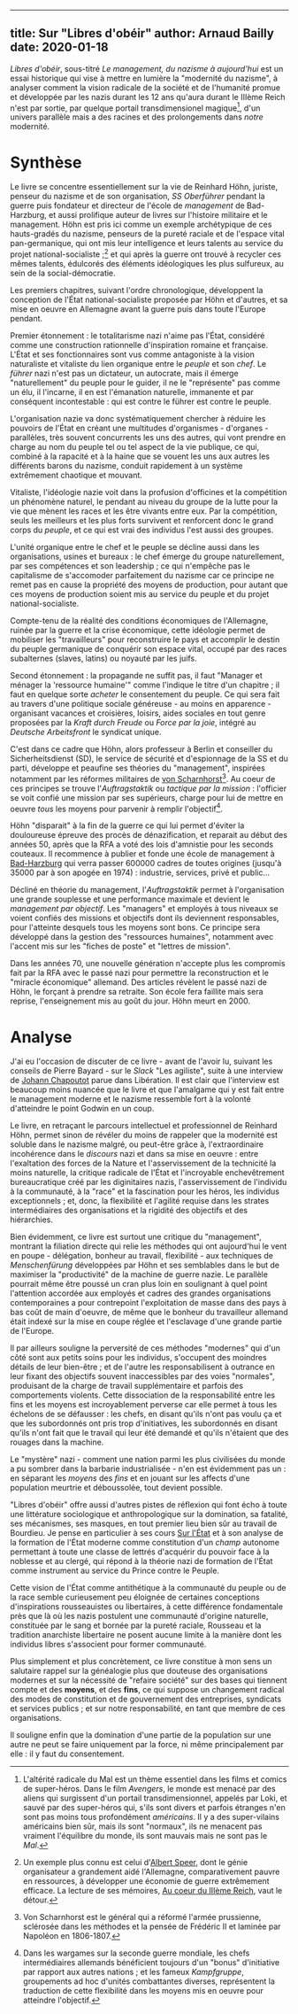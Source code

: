 ------------
title: Sur "Libres d'obéir"
author: Arnaud Bailly
date: 2020-01-18
------------


_Libres d'obéir_, sous-titré _Le management, du nazisme à aujourd'hui_ est un
essai historique qui vise à mettre en lumière la "modernité du
nazisme", à analyser comment la vision radicale de la société et de
l'humanité promue et développée par les nazis durant les 12 ans
qu'aura durant le IIIème Reich n'est par sortie, par quelque portail
transdimensionel magique[^4], d'un univers parallèle mais a des racines et
des prolongements dans _notre_ modernité.

# Synthèse

Le livre se concentre essentiellement sur la vie de Reinhard Höhn,
juriste, penseur du nazisme et de son organisation, _SS Oberführer_
pendant la guerre puis fondateur et directeur de l'école de
_management_ de Bad-Harzburg, et aussi prolifique auteur de livres sur
l'histoire militaire et le management. Höhn est
pris ici comme un exemple archétypique de ces hauts-gradés du nazisme,
penseurs de la pureté raciale et de l'espace vital pan-germanique, qui
ont mis leur intelligence et leurs talents au service du projet
national-socialiste ;[^1] et qui après la guerre ont trouvé à recycler
ces mêmes talents, édulcorés des éléments idéologiques les plus
sulfureux, au sein de la social-démocratie.

Les premiers chapitres, suivant l'ordre chronologique, développent la
conception de l'État national-socialiste proposée par Höhn et
d'autres, et sa mise en oeuvre en Allemagne avant la guerre puis dans
toute l'Europe pendant.

Premier étonnement : le totalitarisme nazi
n'aime pas l'État, considéré comme une construction rationnelle
d'inspiration romaine et française. L'État et ses fonctionnaires sont
vus comme antagoniste à la vision naturaliste et vitaliste du lien
organique entre le _peuple_ et son _chef_. Le _führer_ nazi n'est pas
un dictateur, un autocrate, mais il émerge "naturellement" du peuple
pour le guider, il ne le "représente" pas comme un élu, il l'incarne,
il en est l'émanation naturelle, immanente et par conséquent
incontestable : qui est contre le führer est contre le peuple.

L'organisation nazie va donc systématiquement chercher à réduire les
pouvoirs de l'État en créant une multitudes d'organismes - d'organes -
parallèles, très souvent concurrents les uns des autres, qui vont
prendre en charge au nom du peuple tel ou tel aspect de la vie
publique, ce qui, combiné à la rapacité et à la haine que se vouent
les uns aux autres les différents barons du nazisme, conduit
rapidement à un système extrêmement chaotique et mouvant.

Vitaliste, l'idéologie nazie voit dans la profusion d'officines et la
compétition un phénomène naturel, le pendant au niveau du groupe de la
lutte pour la vie que mènent les races et les être vivants entre
eux. Par la compétition, seuls les meilleurs et les plus forts
survivent et renforcent donc le grand corps du _peuple_, et ce qui est
vrai des individus l'est aussi des groupes.

L'unité organique entre le chef et le peuple se décline aussi dans les
organisations, usines et bureaux : le chef émerge du groupe
naturellement, par ses compétences et son leadership ; ce qui
n'empêche pas le capitalisme de s'accomoder parfaitement du nazisme
car ce principe ne remet pas en cause la propriété des moyens de
production, pour autant que ces moyens de production soient mis au
service du peuple et du projet national-socialiste.

Compte-tenu de la réalité des conditions économiques
de l'Allemagne, ruinée par la guerre et la crise économique, cette
idéologie permet de mobiliser les "travailleurs" pour reconstruire
le pays et accomplir le destin du peuple germanique de conquérir
son espace vital, occupé par des races subalternes (slaves, latins) ou
noyauté par les juifs.

Second étonnement : la propagande ne suffit pas, il faut "Manager et ménager la
'ressource humaine'" comme l'indique le titre d'un chapitre ; il faut en
quelque sorte _acheter_ le consentement du peuple. Ce qui sera fait au
travers d'une politique sociale généreuse - au moins en apparence -
organisant vacances et croisières, loisirs, aides sociales en tout
genre proposées par la _Kraft durch Freude_ ou _Force par la joie_,
intégré au _Deutsche Arbeitsfront_ le syndicat unique.

C'est dans ce cadre que Höhn, alors professeur à Berlin et conseiller du
Sicherheitsdienst (SD), le service de sécurité et d'espionnage de la
SS et du parti, développe et peaufine ses théories du "management",
inspirées notamment par les réformes militaires de [von
 Scharnhorst](https://en.wikipedia.org/wiki/Gerhard_von_Scharnhorst)[^2]. Au
coeur de ces principes se trouve l'_Auftragstaktik_ ou _tactique par
la mission_ : l'officier se voit confié une mission par
ses supérieurs, charge pour lui de mettre en oeuvre _tous_ les moyens
pour parvenir à remplir l'objectif[^3].

Höhn "disparait" à la fin de la guerre ce qui lui permet d'éviter la
douloureuse épreuve des procès de dénazification, et reparait au début
des années 50, après que la RFA a voté des lois d'amnistie pour les
seconds couteaux. Il recommence à publier et fonde une école de
management à
[Bad-Harzburg](https://de.wikipedia.org/wiki/Akademie_f%C3%BCr_F%C3%BChrungskr%C3%A4fte_der_Wirtschaft)
qui verra passer 600000 cadres de toutes origines (jusqu'à 35000 par à
son apogée en 1974) : industrie, services, privé et public...

Décliné en théorie du management, l'_Auftragstaktik_ permet à l'organisation
une grande souplesse et une performance maximale et devient le
_management par objectif_. Les "managers" et employés à tous niveaux
se voient confiés des missions et objectifs dont ils deviennent
responsables, pour l'atteinte desquels tous les moyens sont bons. Ce
principe sera développé dans la gestion des "ressources humaines",
notamment avec l'accent mis sur les "fiches de poste" et "lettres de
mission".

Dans les années 70, une nouvelle génération n'accepte plus les
compromis fait par la RFA avec le passé nazi pour permettre la
reconstruction et le "miracle économique" allemand. Des articles
révèlent le passé nazi de Höhn, le forçant à prendre sa retraite. Son
école fera faillite mais sera reprise, l'enseignement mis au goût du
jour. Höhn meurt en 2000.

# Analyse

J'ai eu l'occasion de discuter de ce livre - avant de l'avoir lu,
suivant les conseils de Pierre Bayard - sur le _Slack_  "Les
agiliste", suite à une interview de [Johann
Chapoutot](https://www.liberation.fr/debats/2020/01/05/johann-chapoutot-le-nazisme-a-ete-une-matrice-du-management-moderne_1771724)
parue dans Libération. Il est clair que l'interview est beaucoup moins
nuancée que le livre et que l'amalgame qui y est fait entre le
management moderne et le nazisme ressemble fort à la volonté
d'atteindre le point Godwin en un coup.

Le livre, en retraçant le parcours intellectuel et professionnel de
Reinhard Höhn, permet sinon de révéler du moins de rappeler que la
modernité est soluble dans le nazisme malgré, ou peut-être grâce à,
l'extraordinaire incohérence dans le _discours_ nazi et dans sa mise
en oeuvre : entre l'exaltation des forces de la Nature et
l'asservissement de la technicité la moins naturelle, la critique
radicale de l'État et l'incroyable enchevêtrement bureaucratique créé
par les diginitaires nazis, l'asservissement de l'individu à la
communauté, à la "race" et la fascination pour les héros, les
individus exceptionnels ; et, donc, la flexibilité et l'agilité
requise dans les strates intermédiaires des organisations et la
rigidité des objectifs et des hiérarchies.

Bien évidemment, ce livre est surtout une critique du "management",
montrant la filiation directe qui relie les méthodes qui ont aujourd'hui le vent en poupe -
délégation, bonheur au travail, flexibilité - aux techniques de
_Menschenfürung_ développées par Höhn et ses semblables dans le but de
maximiser la "productivité" de la machine de guerre nazie. Le
parallèle pourrait même être poussé un cran plus loin en soulignant à
quel point l'attention accordée aux employés et cadres des grandes
organisations contemporaines a pour contrepoint l'exploitation de
masse dans des pays à bas coût de main d'oeuvre, de même que le
bonheur du travailleur allemand était indexé sur la mise en coupe
réglée et l'esclavage d'une grande partie de l'Europe.

Il par ailleurs souligne la perversité de ces méthodes "modernes" qui d'un côté
sont aux petits soins pour les individus, s'occupent des moindres
détails de leur bien-être ; et de l'autre les responsabilisent
à outrance en leur fixant des objectifs souvent
inaccessibles par des voies "normales", produisant de la charge de
travail supplémentaire et parfois des comportements violents. Cette
dissociation de la responsabilité entre les fins et les moyens est
incroyablement perverse car elle permet à tous les échelons de se
défausser : les chefs, en disant qu'ils n'ont pas voulu ça et que les
subordonnés ont pris trop d'initiatives, les subordonnés en disant
qu'ils n'ont fait que le travail qui leur été demandé et qu'ils
n'étaient que des rouages dans la machine.

Le "mystère" nazi - comment une nation parmi les plus civilisées du
monde a pu sombrer dans la barbarie industrialisée - n'en est
évidemment pas un : en séparant les _moyens_ des _fins_ et en jouant
sur les affects d'une population meurtrie et déboussolée, tout devient
possible.

"Libres d'obéir" offre aussi d'autres pistes de réflexion qui font
écho à toute une littérature sociologique et anthropologique sur la
domination, sa fatalité, ses mécanismes, ses masques, en tout premier
lieu bien sûr au travail de Bourdieu. Je pense en particulier à ses
cours [Sur
l'État](http://www.seuil.com/ouvrage/sur-l-etat-pierre-bourdieu/9782020662246)
et à
son analyse de la formation de l'État moderne comme constitution d'un
_champ_ autonome permettant à toute une classe de lettrés
d'acquérir du pouvoir face à la noblesse et au clergé, qui répond à la
théorie nazi de formation de l'État comme instrument au service du
Prince contre le Peuple.

Cette vision de l'État comme antithétique à
la communauté du peuple ou de la race semble curieusement peu
éloignée de certaines conceptions d'inspirations rousseauistes ou
libertaires, à cette différence fondamentale près que là où les nazis
postulent une communauté d'origine naturelle, constituée par le
sang et bornée par la pureté raciale, Rousseau et la tradition
anarchiste libertaire ne posent aucune limite à la manière dont les
individus libres s'associent pour former communauté.

Plus simplement et plus concrètement, ce livre constitue à mon sens un
salutaire rappel sur la généalogie plus que douteuse des organisations
modernes et sur la nécessité de "refaire société" sur des bases qui
tiennent compte et des **moyens**, et des **fins**, ce qui suppose un
changement radical des modes de constitution et de gouvernement des
entreprises, syndicats et services publics ; et sur notre
responsabilité, en tant que membre de ces organisations.

Il souligne enfin que la domination d'une partie de la population sur
une autre ne peut se faire uniquement par la force, ni même
principalement par elle : il y faut du consentement.

[^1]: Un exemple plus connu est celui d'[Albert
    Speer](https://en.wikipedia.org/wiki/Albert_Speer), dont le génie
    organisateur a grandement aidé l'Allemagne, comparativement pauvre
    en ressources, à développer une économie de guerre extrêmement
    efficace. La lecture de ses mémoires, [Au coeur du IIIème
    Reich](https://www.fayard.fr/pluriel/au-coeur-du-troisieme-reich-9782818500118),
    vaut le détour.

[^2]: Von Scharnhorst est le général qui a réformé l'armée prussienne,
    sclérosée dans les méthodes et la pensée de Frédéric II et laminée
    par Napoléon en 1806-1807.

[^3]: Dans les wargames sur la seconde guerre mondiale, les chefs
    intermédiaires allemands bénéficient toujours d'un "bonus"
    d'initiative par rapport aux autres nations ; et les fameux
    _Kampfgruppe_, groupements ad hoc d'unités combattantes diverses,
    représentent la traduction de cette flexibilité dans les moyens
    mis en oeuvre pour atteindre l'objectif.

[^4]: L'altérité radicale du Mal est un thème essentiel dans les films
    et comics de super-héros. Dans le film _Avengers_, le monde est
    menacé par des aliens qui surgissent d'un portail
    transdimensionnel, appelés par Loki, et sauvé par des super-héros
    qui, s'ils sont divers et parfois étranges n'en sont pas moins
    tous profondément _américains_. Il y a des super-vilains
    américains bien sûr, mais ils sont "normaux", ils ne menacent pas
    vraiment l'équilibre du monde, ils sont mauvais mais ne sont pas
    le _Mal_.
